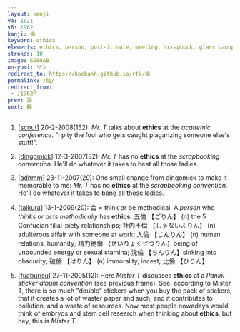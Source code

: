 ```yaml
---
layout: kanji
v4: 1821
v6: 1962
kanji: 倫
keyword: ethics
elements: ethics, person, post-it note, meeting, scrapbook, glass canopy, hood, flowers
strokes: 10
image: E580AB
on-yomi: リン
redirect_to: https://hochanh.github.io/rtk/倫
permalink: /倫/
redirect_from:
 - /1962/
prev: 論
next: 輪
---
```


1) [<a href="http://kanji.koohii.com/profile/scout">scout</a>] 20-2-2008(152): <em>Mr. T</em> talks about<strong> ethics</strong> at the <em>academic conference</em>. &quot;I pity the fool who gets caught plagarizing someone else&#039;s stuff!&quot;.

2) [<a href="http://kanji.koohii.com/profile/dingomick">dingomick</a>] 12-3-2007(82): <em>Mr. T</em> has no <strong>ethics</strong> at the <em>scrapbooking convention</em>. He&#039;ll do whatever it takes to beat all those ladies.

3) [<a href="http://kanji.koohii.com/profile/adhmm">adhmm</a>] 23-11-2007(29): One small change from dingomick to make it memorable to me: <em>Mr. T</em> has no <strong>ethics</strong> at the <em>scrapbooking convention</em>. He&#039;ll do whatever it takes to bang all those ladies.

4) [<a href="http://kanji.koohii.com/profile/taikura">taikura</a>] 13-1-2009(20): 侖 = think or be methodical. A <em>person</em> who <em>thinks or acts methodically</em> has<strong> ethics</strong>. 五倫 【ごりん】 (n) the 5 Confucian filial-piety relationships; 社内不倫 【しゃないふりん】 (n) adulterous affair with someone at work; 人倫 【じんりん】 (n) human relations; humanity; 精力絶倫 【せいりょくぜつりん】being of unbounded energy or sexual stamina; 沈倫 【ちんりん】sinking into obscurity; 破倫 【はりん】 (n) immorality; incest; 比倫 【ひりん】.

5) [<a href="http://kanji.koohii.com/profile/fuaburisu">fuaburisu</a>] 27-11-2005(12): Here <em>Mister T</em> discusses<strong> ethics</strong> at a <em>Panini sticker album convention</em> (see previous frame). See, according to Mister T, there is so much &quot;double&quot; stickers when you buy the pack of stickers, that it creates a lot of waster paper and such, and it contributes to pollution, and a waste of resources. Now most people nowadays would think of embryos and stem cell research when thinking about<strong> ethics</strong>, but hey, this is <em>Mister T</em>.

